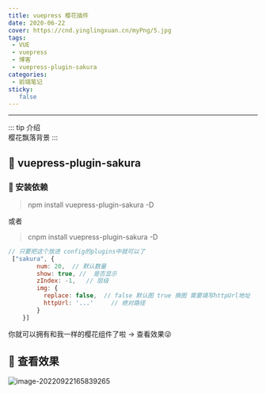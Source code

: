 ```yaml
---
title: vuepress 樱花插件
date: 2020-06-22
cover: https://cnd.yinglingxuan.cn/myPng/5.jpg
tags:
 - VUE
 - vuepress
 - 博客
 - vuepress-plugin-sakura
categories: 
 - 前端笔记
sticky: 
   false
---
```


---

::: tip 介绍<br>
  樱花飘落背景
:::

<!-- more -->



## :flags: vuepress-plugin-sakura


### 📎 安装依赖
> npm install vuepress-plugin-sakura -D

或者

>cnpm install vuepress-plugin-sakura -D


```js
// 只要把这个放进 config的plugins中就可以了
 ["sakura", {
        num: 20,  // 默认数量
        show: true, //  是否显示
        zIndex: -1,   // 层级
        img: {
          replace: false,  // false 默认图 true 换图 需要填写httpUrl地址
          httpUrl: '...'     // 绝对路径
        }     
    }]
```

你就可以拥有和我一样的樱花组件了啦 -> 查看效果:stuck_out_tongue_winking_eye:

## :flags: 查看效果

![image-20220922165839265](https://cnd.yinglingxuan.cn/myPng/image-20220922165839265.png)

